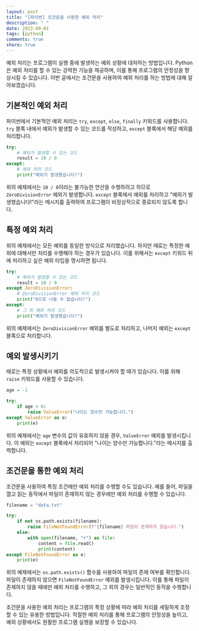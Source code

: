 ```yaml
---
layout: post
title: "[파이썬] 조건문을 사용한 예외 처리"
description: " "
date: 2023-09-01
tags: [python]
comments: true
share: true
---
```


예외 처리는 프로그램이 실행 중에 발생하는 예외 상황에 대처하는 방법입니다. Python은 예외 처리를 할 수 있는 강력한 기능을 제공하며, 이를 통해 프로그램의 안정성을 향상시킬 수 있습니다. 이번 글에서는 조건문을 사용하여 예외 처리를 하는 방법에 대해 알아보겠습니다.

## 기본적인 예외 처리

파이썬에서 기본적인 예외 처리는 `try`, `except`, `else`, `finally` 키워드를 사용합니다. `try` 블록 내에서 예외가 발생할 수 있는 코드를 작성하고, `except` 블록에서 해당 예외를 처리합니다.

```python
try:
    # 예외가 발생할 수 있는 코드
    result = 10 / 0
except:
    # 예외 처리 코드
    print("예외가 발생했습니다!")
```

위의 예제에서는 `10 / 0`이라는 불가능한 연산을 수행하려고 하므로 `ZeroDivisionError` 예외가 발생합니다. `except` 블록에서 예외를 처리하고 "예외가 발생했습니다!"라는 메시지를 출력하여 프로그램이 비정상적으로 종료되지 않도록 합니다.

## 특정 예외 처리

위의 예제에서는 모든 예외를 동일한 방식으로 처리했습니다. 하지만 때로는 특정한 예외에 대해서만 처리를 수행해야 하는 경우가 있습니다. 이를 위해서는 `except` 키워드 뒤에 처리하고 싶은 예외 타입을 명시하면 됩니다.

```python
try:
    # 예외가 발생할 수 있는 코드
    result = 10 / 0
except ZeroDivisionError:
    # ZeroDivisionError 예외 처리 코드
    print("0으로 나눌 수 없습니다!")
except:
    # 그 외 예외 처리 코드
    print("예외가 발생했습니다!")
```

위의 예제에서는 `ZeroDivisionError` 예외를 별도로 처리하고, 나머지 예외는 `except` 블록으로 처리합니다.

## 예외 발생시키기

때로는 특정 상황에서 예외를 의도적으로 발생시켜야 할 때가 있습니다. 이를 위해 `raise` 키워드를 사용할 수 있습니다.

```python
age = -1

try:
    if age < 0:
        raise ValueError("나이는 양수만 가능합니다.")
except ValueError as e:
    print(e)
```

위의 예제에서는 `age` 변수의 값이 유효하지 않을 경우, `ValueError` 예외를 발생시킵니다. 이 예외는 `except` 블록에서 처리되어 "나이는 양수만 가능합니다."라는 메시지를 출력합니다.

## 조건문을 통한 예외 처리

조건문을 사용하여 특정 조건에만 예외 처리를 수행할 수도 있습니다. 예를 들어, 파일을 열고 읽는 동작에서 파일이 존재하지 않는 경우에만 예외 처리를 수행할 수 있습니다.

```python
filename = "data.txt"

try:
    if not os.path.exists(filename):
        raise FileNotFoundError(f"{filename} 파일이 존재하지 않습니다.")
    else:
        with open(filename, "r") as file:
            content = file.read()
            print(content)
except FileNotFoundError as e:
    print(e)
```

위의 예제에서는 `os.path.exists()` 함수를 사용하여 파일의 존재 여부를 확인합니다. 파일이 존재하지 않으면 `FileNotFoundError` 예외를 발생시킵니다. 이를 통해 파일이 존재하지 않을 때에만 예외 처리를 수행하고, 그 외의 경우는 일반적인 동작을 수행합니다.

조건문을 사용한 예외 처리는 프로그램의 특정 상황에 따라 예외 처리를 세밀하게 조정할 수 있는 유용한 방법입니다. 적절한 예외 처리를 통해 프로그램의 안정성을 높이고, 예외 상황에서도 원활한 프로그램 실행을 보장할 수 있습니다.